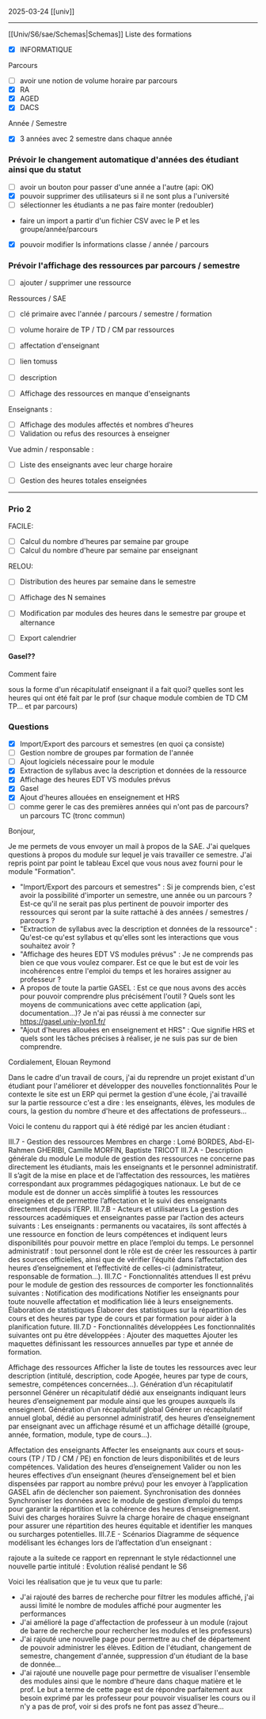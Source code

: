 2025-03-24
[[univ]]

------------------------------------------------------------------------
[[Univ/S6/sae/Schemas|Schemas]]
Liste des formations 
- [x] INFORMATIQUE

Parcours
- [ ] avoir une notion de volume horaire par parcours
- [x] RA
- [x] AGED
- [x] DACS

Année / Semestre
- [x] 3 années avec 2 semestre dans chaque année


### Prévoir le changement automatique d'années des étudiant ainsi que du statut
- [ ] avoir un bouton pour passer  d'une année a l'autre (api: OK)
- [x] pouvoir supprimer des utilisateurs si il ne sont plus a l'université
- [ ] sélectionner les étudiants a ne pas faire monter (redoubler)

- faire un import a partir d'un fichier CSV avec le P et les groupe/année/parcours

- [x] pouvoir modifier ls informations classe / année / parcours

### Prévoir l'affichage des ressources par parcours / semestre
- [ ] ajouter / supprimer une ressource

Ressources / SAE
- [ ] clé primaire avec l'année / parcours / semestre / formation
- [ ] volume horaire de TP / TD / CM par ressources
- [ ] affectation d'enseignant
- [ ] lien tomuss
- [ ] description
- [ ] Affichage des ressources en manque d'enseignants


Enseignants :
- [ ] Affichage des modules affectés et nombres d'heures
- [ ] Validation ou refus des resources à enseigner

Vue admin / responsable :
- [ ] Liste des enseignants avec leur charge horaire
- [ ] Gestion des heures totales enseignées


------------------------------------------------------------------------

### Prio 2

FACILE:
- [ ] Calcul du nombre d'heures par semaine par groupe
- [ ] Calcul du nombre d'heure par semaine par enseignant

RELOU:
- [ ] Distribution des heures par semaine dans le semestre
- [ ] Affichage des N semaines
- [ ] Modification par modules des heures dans le semestre par groupe et alternance
- [ ] Export calendrier


#### Gasel??
Comment faire

sous la forme d'un récapitulatif
enseignant il a fait quoi? quelles sont les heures qui ont été fait par le prof (sur chaque module combien de TD CM TP... et par parcours)



### Questions
- [x] Import/Export des parcours et semestres (en quoi ça consiste)
- [ ] Gestion nombre de groupes par formation de l'année
- [ ] Ajout logiciels nécessaire pour le module
- [x] Extraction de syllabus avec la description et données de la ressource
- [x] Affichage des heures EDT VS modules prévus
- [x] Gasel
- [x] Ajout d'heures allouées en enseignement et HRS
- [ ] comme gerer le cas des premières années qui n'ont pas de parcours? un parcours TC (tronc commun)

Bonjour,

Je me permets de vous envoyer un mail à propos de la SAE. J'ai quelques questions à propos du module sur lequel je vais travailler ce semestre. J'ai repris point par point le tableau Excel que vous nous avez fourni pour le module "Formation".

- "Import/Export des parcours et semestres" : Si je comprends bien, c'est avoir la possibilité d'importer un semestre, une année ou un parcours ? Est-ce qu'il ne serait pas plus pertinent de pouvoir importer des ressources qui seront par la suite rattaché à des années / semestres / parcours ?
- "Extraction de syllabus avec la description et données de la ressource" : Qu'est-ce qu'est syllabus et qu'elles sont les interactions que vous souhaitez avoir ?
- "Affichage des heures EDT VS modules prévus" : Je ne comprends pas bien ce que vous voulez comparer. Est ce que le but est de voir les incohérences entre l'emploi du temps et les horaires assigner au professeur ?
- A propos de toute la partie GASEL : Est ce que nous avons des accès pour pouvoir comprendre plus précisément l'outil ? Quels sont les moyens de communications avec cette application (api, documentation...)? Je n'ai pas réussi à me connecter sur https://gasel.univ-lyon1.fr/
- "Ajout d'heures allouées en enseignement et HRS" : Que signifie HRS et quels sont les tâches précises à réaliser, je ne suis pas sur de bien comprendre.

Cordialement,
Elouan Reymond











Dans le cadre d'un travail de cours, j'ai du reprendre un projet existant d'un étudiant pour l'améliorer et développer des nouvelles fonctionnalités
Pour le contexte le site est un ERP qui permet la gestion d'une école, j'ai travaillé sur la partie ressource c'est a dire : les enseignants, élèves, les modules de cours, la gestion du nombre d'heure et des affectations de professeurs...

Voici le contenu du rapport qui à été rédigé par les ancien étudiant :

III.7 - Gestion des ressources
Membres en charge : Lomé BORDES, Abd-El-Rahmen GHERIBI, Camille MORFIN, Baptiste TRICOT
III.7.A - Description générale du module
Le module de gestion des ressources ne concerne pas directement les étudiants, mais les enseignants et le personnel administratif.
Il s’agit de la mise en place et de l’affectation des ressources, les matières correspondant aux programmes pédagogiques nationaux. Le but de ce module est de donner un accès simplifié à toutes les ressources enseignées et de permettre l’affectation et le suivi des enseignants directement depuis l’ERP.
III.7.B - Acteurs et utilisateurs
La gestion des ressources académiques et enseignantes passe par l’action des acteurs suivants :
Les enseignants : permanents ou vacataires, ils sont affectés à une ressource en fonction de leurs compétences et indiquent leurs disponibilités pour pouvoir mettre en place l’emploi du temps.
Le personnel administratif : tout personnel dont le rôle est de créer les ressources à partir des sources officielles, ainsi que de vérifier l’équité dans l’affectation des heures d’enseignement et l’effectivité de celles-ci (administrateur, responsable de formation…).
III.7.C - Fonctionnalités attendues
Il est prévu pour le module de gestion des ressources de comporter les fonctionnalités suivantes :
Notification des modifications
Notifier les enseignants pour toute nouvelle affectation et modification liée à leurs enseignements.
Élaboration de statistiques
Élaborer des statistiques sur la répartition des cours et des heures par type de cours et par formation pour aider à la planification future.
III.7.D - Fonctionnalités développées
Les fonctionnalités suivantes ont pu être développées :
Ajouter des maquettes
Ajouter les maquettes définissant les ressources annuelles par type et année de formation.











Affichage des ressources
Afficher la liste de toutes les ressources avec leur description (intitulé, description, code Apogée, heures par type de cours, semestre, compétences concernées…).
Génération d’un récapitulatif personnel
Générer un récapitulatif dédié aux enseignants indiquant leurs heures d’enseignement par module ainsi que les groupes auxquels ils enseignent.
Génération d’un récapitulatif global
Générer un récapitulatif annuel global, dédié au personnel administratif, des heures d’enseignement par enseignant avec un affichage résumé et un affichage détaillé (groupe, année, formation, module, type de cours…).

Affectation des enseignants
Affecter les enseignants aux cours et sous-cours (TP / TD / CM / PE) en fonction de leurs disponibilités et de leurs compétences.
Validation des heures d’enseignement
Valider ou non les heures effectives d’un enseignant (heures d’enseignement bel et bien dispensées par rapport au nombre prévu) pour les envoyer à l’application GASEL afin de déclencher son paiement.
Synchronisation des données
Synchroniser les données avec le module de gestion d’emploi du temps pour garantir la répartition et la cohérence des heures d’enseignement.
Suivi des charges horaires
Suivre la charge horaire de chaque enseignant pour assurer une répartition des heures équitable et identifier les manques ou surcharges potentielles.
III.7.E - Scénarios
Diagramme de séquence modélisant les échanges lors de l’affectation d’un enseignant :


rajoute a la suitede ce rapport en reprennant le style rédactionnel une nouvelle partie intitulé : Evolution réalisé pendant le S6

Voici les réalisation que je tu veux que tu parle: 

- J'ai rajouté des barres de recherche pour filtrer les modules affiché, j'ai aussi limité le nombre de modules affiché pour augmenter les performances
- J'ai amélioré la page d'affectaction de professeur à un module (rajout de barre de recherche pour rechercher les modules et les professeurs)
- J'ai rajouté une nouvelle page pour permettre au chef de département de pouvoir administrer les élèves. Edition de l'étudiant, changement de semestre, changement d'année, suppression d'un étudiant de la base de donnée...
- J'ai rajouté une nouvelle page pour permettre de visualiser l'ensemble des modules ainsi que le nombre d'heure dans chaque matière et le prof. Le but a terme de cette page est de répondre parfaitement aux besoin exprimé par les professeur pour pouvoir visualiser les cours ou il n'y a pas de prof, voir si des profs ne font pas assez d'heure...